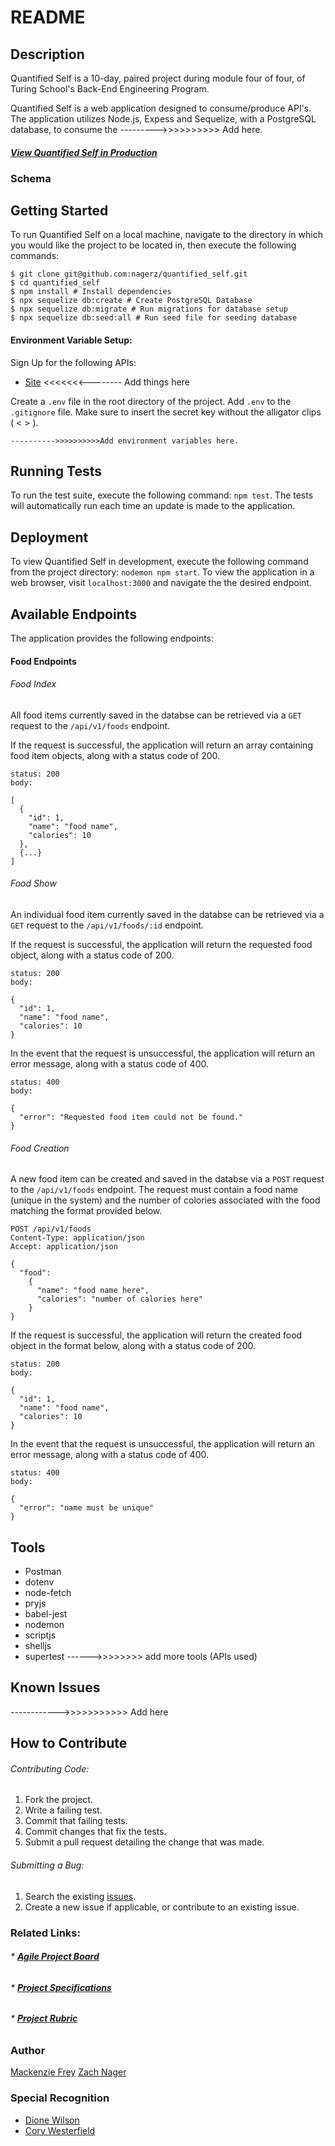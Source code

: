 # README

## Description
Quantified Self is a 10-day, paired project during module four of four, of Turing School's Back-End Engineering Program.

Quantified Self is a web application designed to consume/produce API's. The application utilizes Node.js, Expess and Sequelize, with a PostgreSQL database, to consume the  --------->>>>>>>>>> Add here.

#### [**_View Quantified Self in Production_**](https://self-quantified.herokuapp.com/) </br>

### Schema
<!-- ![Alt text](./public/images/schema.png?raw=true "Database Schema") -->

## Getting Started

To run Quantified Self on a local machine, navigate to the directory in which you would like the project to be located in, then execute the following commands:

```
$ git clone git@github.com:nagerz/quantified_self.git
$ cd quantified_self
$ npm install # Install dependencies
$ npx sequelize db:create # Create PostgreSQL Database
$ npx sequelize db:migrate # Run migrations for database setup
$ npx sequelize db:seed:all # Run seed file for seeding database
```

#### Environment Variable Setup:

 Sign Up for the following APIs:
* [Site](link) <<<<<<<-------- Add things here

Create a `.env` file in the root directory of the project. Add `.env` to the `.gitignore` file. Make sure to insert the secret key without the alligator clips ( < > ).
```
---------->>>>>>>>>>Add environment variables here.
```

## Running Tests

To run the test suite, execute the following command: `npm test`. The tests will automatically run each time an update is made to the application.

## Deployment

To view Quantified Self in development, execute the following command from the project directory: `nodemon npm start`. To view the application in a web browser, visit `localhost:3000` and navigate the the desired endpoint.


## Available Endpoints
The application provides the following endpoints:

#### Food Endpoints
###### Food Index

All food items currently saved in the databse can be retrieved via a `GET` request to the `/api/v1/foods` endpoint. 

If the request is successful, the application will return an array containing food item objects, along with a status code of 200.

``` HTTP
status: 200
body:

[
  {
    "id": 1,
    "name": "food name",
    "calories": 10
  },
  {...}
]
```
###### Food Show

An individual food item currently saved in the databse can be retrieved via a `GET` request to the `/api/v1/foods/:id` endpoint. 

If the request is successful, the application will return the requested food object, along with a status code of 200.

``` HTTP
status: 200
body:

{
  "id": 1,
  "name": "food name",
  "calories": 10
}
```

In the event that the request is unsuccessful, the application will return an error message, along with a status code of 400.

``` HTTP
status: 400
body:

{
  "error": "Requested food item could not be found."
}
```

###### Food Creation

A new food item can be created and saved in the databse via a `POST` request to the `/api/v1/foods` endpoint. The request must contain a food name (unique in the system) and the number of colories associated with the food matching the format provided below.

``` HTTP
POST /api/v1/foods
Content-Type: application/json
Accept: application/json

{
  "food":
    {
      "name": "food name here",
      "calories": "number of calories here"
    }
}
```

If the request is successful, the application will return the created food object in the format below, along with a status code of 200.

``` HTTP
status: 200
body:

{
  "id": 1,
  "name": "food name",
  "calories": 10
}
```

In the event that the request is unsuccessful, the application will return an error message, along with a status code of 400.

``` HTTP
status: 400
body:

{
  "error": "name must be unique"
}
```

## Tools
* Postman
* dotenv
* node-fetch
* pryjs
* babel-jest
* nodemon
* scriptjs
* shelljs
* supertest
------>>>>>>>> add more tools (APIs used)

## Known Issues
------------>>>>>>>>>>> Add here

## How to Contribute

###### Contributing Code:
1. Fork the project.
2. Write a failing test.
3. Commit that failing tests.
4. Commit changes that fix the tests.
4. Submit a pull request detailing the change that was made.

###### Submitting a Bug:
1. Search the existing [issues](https://github.com/nagerz/quantified_self/issues).
2. Create a new issue if applicable, or contribute to an existing issue.

### Related Links:
###### * [**_Agile Project Board_**](https://github.com/nagerz/quantified_self/projects/1)
###### * [**_Project Specifications_**](http://backend.turing.io/module4/projects/quantified_self/qs_server_side)
###### * [**_Project Rubric_**](http://backend.turing.io/module4/projects/quantified_self/rubric)

### Author
[Mackenzie Frey](https://github.com/Mackenzie-Frey)
[Zach Nager](https://github.com/nagerz)

### Special Recognition
* [Dione Wilson](https://github.com/dionew1)
* [Cory Westerfield](https://github.com/corywest)
